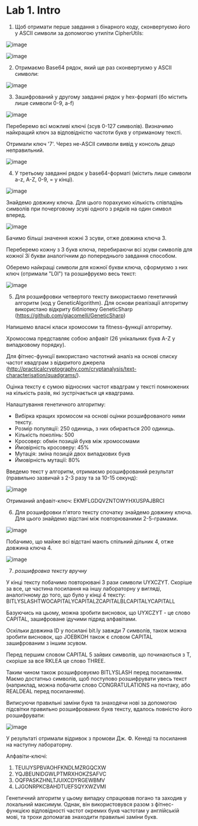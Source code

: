 # Lab 1. Intro
1. Щоб отримати перше завдання з бінарного коду, сконвертуємо його у ASCII символи за допомогою утиліти CipherUtils:

![image](https://user-images.githubusercontent.com/20458905/140978184-bad3f9dd-ee59-4ed6-b80e-894fe3f0a8af.png)

![image](https://user-images.githubusercontent.com/20458905/140978259-c2c1bcd9-0138-493a-b2cd-0b995557f918.png)

2. Отримаємо Base64 рядок, який ще раз сконвертуємо у ASCII символи:

![image](https://user-images.githubusercontent.com/20458905/140978430-045c59d2-0760-4102-af51-4affdf72515d.png)

3. Зашифрований у другому завданні рядок у hex-форматі (бо містить лише символи 0-9, a-f)

![image](https://user-images.githubusercontent.com/20458905/140978753-dad19519-30d5-40a8-8e31-c6820c608096.png)

Переберемо всі можливі ключі (зсув 0-127 символів). Визначимо найкращий ключ за відповідністю частоти букв у отриманому тексті.

Отримали ключ '7'. Через не-ASCII символи вивід у консоль дещо неправильний.

![image](https://user-images.githubusercontent.com/20458905/140979143-13ad6ebc-e758-47b2-95fb-d0a212a100c5.png)

4. У третьому завданні рядок у base64-форматі (містить лише символи a-z, A-Z, 0-9, = у кінці).

![image](https://user-images.githubusercontent.com/20458905/140979717-45374b65-25fe-482c-baca-06edd82260cb.png)

Знайдемо довжину ключа. Для цього порахуємо кількість співпадінь символів при почерговому зсуві одного з рядків на один символ вперед.

![image](https://user-images.githubusercontent.com/20458905/140980008-7a601968-496a-4adc-ac47-cb9813e47a28.png)

Бачимо більші значення кожні 3 зсуви, отже довжина ключа 3.

Переберемо кожну з 3 букв ключа, перебираючи всі зсуви символів для кожної 3ї букви аналогічним до попереднього завдання способом.

Оберемо найкращі символи для кожної букви ключа, сформуємо з них ключ (отримали "L0l") та розшифруємо весь текст:

![image](https://user-images.githubusercontent.com/20458905/140980479-6bf28210-f7a1-4233-b64c-feadbcf75fe3.png)

5. Для розшифровки четвертого тексту використаємо генетичний алгоритм (код у GeneticAlgorithm). Для основи реалізації алгоритму використано відкриту бібліотеку GeneticSharp (https://github.com/giacomelli/GeneticSharp)

Напишемо власні класи хромосоми та fitness-функції алгоритму.

Хромосома представляє собою алфавіт (26 унікальних букв A-Z у випадковому порядку).

Для фітнес-функції використано частотний аналіз на основі списку частот квадграм з відкритого джерела (http://practicalcryptography.com/cryptanalysis/text-characterisation/quadgrams/). 

Оцінка тексту є сумою відносних частот квадграм у тексті помножених на кількість разів, які зустрічається ця квадграма.

Налаштування генетичного алгоритму:
* Вибірка кращих хромосом на основі оцінки розшифрованого ними тексту.
* Розмір популяції: 250 одиниць, з них обирається 200 одиниць.
* Кількість поколінь: 500
* Кросовер: обмін позицій букв між хромосомами
* Ймовірність кросоверу: 45%
* Мутація: зміна позицій двох випадкових букв
* Ймовірність мутації: 80%

Введемо текст у алгоритм, отримаємо розшифрований результат (правильно зазвичай з 2-3 разу та за 10-15 секунд):

![image](https://user-images.githubusercontent.com/20458905/140982868-1c293601-06ec-452a-89e5-cd983094c97e.png)

Отриманий алфавіт-ключ: EKMFLGDQVZNTOWYHXUSPAJBRCI

6. Для розшифровки п'ятого тексту спочатку знайдемо довжину ключа. Для цього знайдемо відстані між повторюваними 2-5-грамами.

![image](https://user-images.githubusercontent.com/20458905/140983625-219bf53f-a1e7-4131-9ef4-ccce316ed572.png)

Побачимо, що майже всі відстані мають спільний дільник 4, отже довжина ключа 4.

![image](https://user-images.githubusercontent.com/20458905/140983806-70483f64-3860-4382-b435-a1cdfa83f158.png)

7. *розшифровка тексту вручну*

У кінці тексту побачимо повторювані 3 рази символи UYXCZYT. Скоріше за все, це частина посилання на іншу лабораторну у вигляді, аналогічному до того, що було у кінці 4 тексту: 
BITLYSLASHTWOCAPITALYCAPITALZCAPITALBLCAPITALYCAPITALL

Базуючись на цьому, можна зробити висновок, що UYXCZYT - це слово CAPITAL, зашифроване ідучими підряд алфавітами.

Оскільки довжина ID у посилані bit.ly завжди 7 символів, також можна зробити висновок, що JOEBKOH також є словом CAPITAL зашифрованим з іншим зсувом.

Перед першим словом CAPITAL 5 зайвих символів, що починаються з T, скоріше за все RKLEA це слово THREE.

Таким чином також розшифровуємо BITLYSLASH перед посиланням. Маємо достатньо символів, щоб поступово розшифрувати увесь текст (наприклад, можна побачити слово CONGRATULATIONS на почтаку, або REALDEAL перед посиланням).

Виписуючи правильні заміни букв та знаходячи нові за допомогою підсвітки правильно розшифрованих букв тексту, вдалось повністю його розшифрувати:

![image](https://user-images.githubusercontent.com/20458905/140985369-84b7b551-f3ff-43c1-ab6b-242ab55b6f85.png)

У результаті отримали відривок з промови Дж. Ф. Кенеді та посилання на наступну лабораторну.

Алфавіти-ключі:

1. TEUIJYSPBVAOHFKNDLMZRGQCXW
2. YQJBEUNIDGWLPTMRXHOKZSAFVC
3. OQFPASKZHNLTJUIXCDYRGEWBMV
4. LJGONRPKCBAHDTUEFSQYXWZVMI

Генетичний алгоритм у цьому випадку спрацював погано та заходив у локальний максимум. Однак, він використовувся разом з фітнес-функцією відповідності частот окремих букв частотам у англійській мові, та трохи допомагав знаходити правильні заміни букв.
